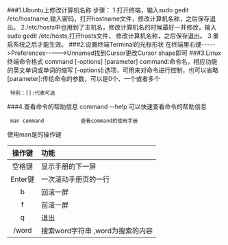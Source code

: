 ###1.Ubuntu上修改计算机名称 
	步骤：
		1.打开终端，输入sudo gedit /etc/hostname,输入密码，打开hostname文件，修改计算机名称，之后保存退出。 
		2./etc/hosts中也用到了主机名，修改计算机名的时候最好一并修改，输入sudo gedit /etc/hosts,打开hosts文件， 
		修改计算机名称，之后保存退出。 
		3.重启系统之后才能生效。 
###2.设置终端Terminal的光标形状
	在终端里右键----->Preferences----->Unnamed找到Cursor更改Cursor shape即可 
###3.Linux终端命令格式 
	 command [-options] [parameter] 
	 command:命令名，相应功能的英文单词或单词的缩写 
	 [-options]:选项，可用来对命令进行控制，也可以省略 
	 [parameter]:传给命令的参数，可以是0个、一个或者多个 
	
	 特别：[]:代表可选  		
###4.查看命令的帮助信息 
	 command --help 		可以快速查看命令的帮助信息 
 
	 man command			查看command的使用手册 
使用man是的操作键  

|  操作键	|	功能     
|  :---:	| :----- 
|  空格键 	|  显示手册的下一屏 
|  Enter键	|  一次滚动手册页的一行 
|  b		|  回滚一屏 
|  f	    |  前滚一屏 
|  q		|  退出 
|  /word	|  搜索word字符串	,word为搜索的内容 
	 